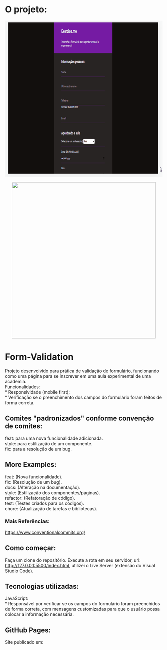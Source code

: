# O projeto:
<p align="center">
  <img width="800" height="500" src="./images/exercise-me.gif">
</p>

<p align="center">
  <img width="460" height="500" src="./images/exercise-me-lighthouse.PNG">
</p>

# Form-Validation </br>
Projeto desenvolvido para prática de validação de formulário, funcionando como uma página para se inscrever em uma aula experimental de uma academia.</br>Funcionalidades:</br>° Responsividade (mobile first);</br>° Verificação se o preenchimento dos campos do formulário foram feitos de forma correta.

## Comites "padronizados" conforme convenção de comites: </br>
feat: para uma nova funcionalidade adicionada.</br>
style: para estilização de um componente.</br>
fix: para a resolução de um bug.

## More Examples: </br>
feat: (Nova funcionalidade).</br>
fix: (Resolução de um bug).</br>
docs: (Alteração na documentação).</br>
style: (Estilização dos componentes/páginas).</br>
refactor: (Refatoração de código).</br>
test: (Testes criados para os códigos).</br>
chore: (Atualização de tarefas e bibliotecas).</br>

### Mais Referências: </br>
https://www.conventionalcommits.org/

## Como começar: </br>
Faça um clone do repositório. Execute a rota em seu servidor, url: http://127.0.0.1:5500/index.html, utilizei o Live Server (extensão do Visual Studio Code).

## Tecnologias utilizadas:</br>
JavaScript:</br>° Responsável por verificar se os campos do formulário foram preenchidos de forma correta, com mensagens customizadas para que o usuário possa colocar a informação necessária.

## GitHub Pages:</br>
Site publicado em:
